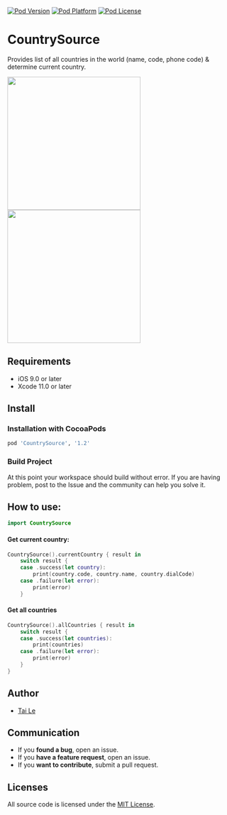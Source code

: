 [![Pod Version](https://cocoapod-badges.herokuapp.com/v/CountrySource/badge.png)](http://cocoadocs.org/docsets/CountrySource/)
[![Pod Platform](https://cocoapod-badges.herokuapp.com/p/CountrySource/badge.png)](http://cocoadocs.org/docsets/CountrySource/)
[![Pod License](https://cocoapod-badges.herokuapp.com/l/CountrySource/badge.png)](https://www.apache.org/licenses/LICENSE-2.0.html)

# CountrySource
Provides list of all countries in the world (name, code, phone code) & determine current country.

<img src="https://user-images.githubusercontent.com/6329656/96357601-3b870300-1128-11eb-9091-f98cf9a93924.jpeg" width="300"> <img src="https://user-images.githubusercontent.com/6329656/96357606-4e99d300-1128-11eb-9eee-2d889ca0ed60.jpeg" width="300">

## Requirements

- iOS 9.0 or later
- Xcode 11.0 or later

## Install

### Installation with CocoaPods

```ruby
pod 'CountrySource', '1.2'
```

### Build Project

At this point your workspace should build without error. If you are having problem, post to the Issue and the
community can help you solve it.

## How to use:

```swift
import CountrySource
```

#### Get current country:

```swift
CountrySource().currentCountry { result in
    switch result {
    case .success(let country):
        print(country.code, country.name, country.dialCode)
    case .failure(let error):
        print(error)
    }
```

#### Get all countries

```swift
CountrySource().allCountries { result in
    switch result {
    case .success(let countries):
        print(countries)
    case .failure(let error):
        print(error)            
    }
}
```

## Author
- [Tai Le](https://github.com/levantAJ)

## Communication
- If you **found a bug**, open an issue.
- If you **have a feature request**, open an issue.
- If you **want to contribute**, submit a pull request.


## Licenses

All source code is licensed under the [MIT License](https://raw.githubusercontent.com/levantAJ/CountrySource/master/LICENSE).

